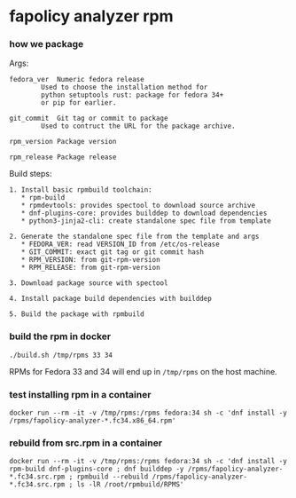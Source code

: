 fapolicy analyzer rpm
===

### how we package

Args:

	fedora_ver	Numeric fedora release
			Used to choose the installation method for
			python setuptools rust: package for fedora 34+
			or pip for earlier.

	git_commit	Git tag or commit to package
			Used to contruct the URL for the package archive.

	rpm_version	Package version

	rpm_release	Package release

Build steps:

	1. Install basic rpmbuild toolchain:
	   * rpm-build
	   * rpmdevtools: provides spectool to download source archive
	   * dnf-plugins-core: provides builddep to download dependencies
	   * python3-jinja2-cli: create standalone spec file from template

	2. Generate the standalone spec file from the template and args
	   * FEDORA_VER: read VERSION_ID from /etc/os-release
	   * GIT_COMMIT: exact git tag or git commit hash
	   * RPM_VERSION: from git-rpm-version
	   * RPM_RELEASE: from git-rpm-version

	3. Download package source with spectool

	4. Install package build dependencies with builddep

	5. Build the package with rpmbuild



### build the rpm in docker

`./build.sh /tmp/rpms 33 34`

RPMs for Fedora 33 and 34 will end up in `/tmp/rpms` on the host machine.

### test installing rpm in a container

`docker run --rm -it -v /tmp/rpms:/rpms fedora:34 sh -c 'dnf install -y /rpms/fapolicy-analyzer-*.fc34.x86_64.rpm'`

### rebuild from src.rpm in a container

`docker run --rm -it -v /tmp/rpms:/rpms fedora:34 sh -c 'dnf install -y rpm-build dnf-plugins-core ; dnf builddep -y /rpms/fapolicy-analyzer-*.fc34.src.rpm ; rpmbuild --rebuild /rpms/fapolicy-analyzer-*.fc34.src.rpm ; ls -lR /root/rpmbuild/RPMS'`
